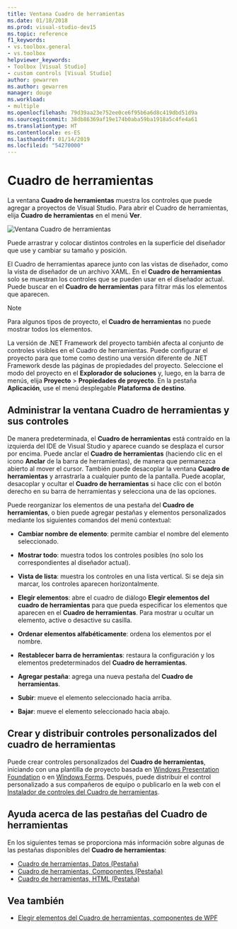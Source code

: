 ```yaml
---
title: Ventana Cuadro de herramientas
ms.date: 01/18/2018
ms.prod: visual-studio-dev15
ms.topic: reference
f1_keywords:
- vs.toolbox.general
- vs.toolbox
helpviewer_keywords:
- Toolbox [Visual Studio]
- custom controls [Visual Studio]
author: gewarren
ms.author: gewarren
manager: douge
ms.workload:
- multiple
ms.openlocfilehash: 79d39aa23e752ee0ce6f95b6a6d8c419dbd51d9a
ms.sourcegitcommit: 38db86369af19e174b0aba59ba1918a5c4fe4a61
ms.translationtype: HT
ms.contentlocale: es-ES
ms.lasthandoff: 01/14/2019
ms.locfileid: "54270000"
---
```

# <a name="toolbox"></a>Cuadro de herramientas

La ventana **Cuadro de herramientas** muestra los controles que puede agregar a proyectos de Visual Studio. Para abrir el Cuadro de herramientas, elija **Cuadro de herramientas** en el menú **Ver**.

![Ventana Cuadro de herramientas](media/toolbox.png)

Puede arrastrar y colocar distintos controles en la superficie del diseñador que use y cambiar su tamaño y posición.

El Cuadro de herramientas aparece junto con las vistas de diseñador, como la vista de diseñador de un archivo XAML. En el **Cuadro de herramientas** solo se muestran los controles que se pueden usar en el diseñador actual. Puede buscar en el **Cuadro de herramientas** para filtrar más los elementos que aparecen.

> [!NOTE]
> Para algunos tipos de proyecto, el **Cuadro de herramientas** no puede mostrar todos los elementos.

La versión de .NET Framework del proyecto también afecta al conjunto de controles visibles en el Cuadro de herramientas. Puede configurar el proyecto para que tome como destino una versión diferente de .NET Framework desde las páginas de propiedades del proyecto. Seleccione el modo del proyecto en el **Explorador de soluciones** y, luego, en la barra de menús, elija **Proyecto** > **Propiedades de proyecto**. En la pestaña **Aplicación**, use el menú desplegable **Plataforma de destino**.

## <a name="manage-the-toolbox-window-and-its-controls"></a>Administrar la ventana Cuadro de herramientas y sus controles

De manera predeterminada, el **Cuadro de herramientas** está contraído en la izquierda del IDE de Visual Studio y aparece cuando se desplaza el cursor por encima. Puede anclar el **Cuadro de herramientas** (haciendo clic en el icono **Anclar** de la barra de herramientas), de manera que permanezca abierto al mover el cursor. También puede desacoplar la ventana **Cuadro de herramientas** y arrastrarla a cualquier punto de la pantalla. Puede acoplar, desacoplar y ocultar el **Cuadro de herramientas** si hace clic con el botón derecho en su barra de herramientas y selecciona una de las opciones.

Puede reorganizar los elementos de una pestaña del **Cuadro de herramientas**, o bien puede agregar pestañas y elementos personalizados mediante los siguientes comandos del menú contextual:

- **Cambiar nombre de elemento**: permite cambiar el nombre del elemento seleccionado.

- **Mostrar todo**: muestra todos los controles posibles (no solo los correspondientes al diseñador actual).

- **Vista de lista**: muestra los controles en una lista vertical. Si se deja sin marcar, los controles aparecen horizontalmente.

- **Elegir elementos**: abre el cuadro de diálogo **Elegir elementos del cuadro de herramientas** para que pueda especificar los elementos que aparecen en el **Cuadro de herramientas**. Para mostrar u ocultar un elemento, active o desactive su casilla.

- **Ordenar elementos alfabéticamente**: ordena los elementos por el nombre.

- **Restablecer barra de herramientas**: restaura la configuración y los elementos predeterminados del **Cuadro de herramientas**.

- **Agregar pestaña**: agrega una nueva pestaña del **Cuadro de herramientas**.

- **Subir**: mueve el elemento seleccionado hacia arriba.

- **Bajar**: mueve el elemento seleccionado hacia abajo.

## <a name="create-and-distribute-custom-toolbox-controls"></a>Crear y distribuir controles personalizados del cuadro de herramientas

Puede crear controles personalizados del **Cuadro de herramientas**, iniciando con una plantilla de proyecto basada en [Windows Presentation Foundation](../../extensibility/creating-a-wpf-toolbox-control.md) o en [Windows Forms](../../extensibility/creating-a-windows-forms-toolbox-control.md). Después, puede distribuir el control personalizado a sus compañeros de equipo o publicarlo en la web con el [Instalador de controles del Cuadro de herramientas](http://download.microsoft.com/download/8/3/6/836657BD-9CCB-4ED4-B9D2-FB769473B284/TCI_whitepaper.docx).

## <a name="help-on-toolbox-tabs"></a>Ayuda acerca de las pestañas del Cuadro de herramientas

En los siguientes temas se proporciona más información sobre algunas de las pestañas disponibles del **Cuadro de herramientas**:

- [Cuadro de herramientas, Datos (Pestaña)](../../ide/reference/toolbox-data-tab.md)
- [Cuadro de herramientas, Componentes (Pestaña)](../../ide/reference/toolbox-components-tab.md)
- [Cuadro de herramientas, HTML (Pestaña)](../../ide/reference/toolbox-html-tab.md)

## <a name="see-also"></a>Vea también

- [Elegir elementos del Cuadro de herramientas, componentes de WPF](choose-toolbox-items-wpf-components.md)